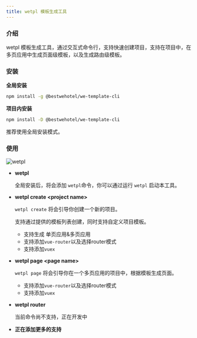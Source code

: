 ```yaml
---
title: wetpl 模板生成工具
---
```


### 介绍

wetpl 模板生成工具，通过交互式命令行，支持快速创建项目，支持在项目中，在多页应用中生成页面级模板，以及生成路由级模板。

### 安装

**全局安装**
``` sh
npm install -g @bestwehotel/we-template-cli
```

**项目内安装**
``` sh
npm install -D @bestwehotel/we-template-cli
```

推荐使用全局安装模式。

### 使用

![wetpl](/wetpl_demo.gif)

* **wetpl**

  全局安装后，将会添加 `wetpl`命令，你可以通过运行 `wetpl` 启动本工具。

* **wetpl create \<project name\>**

  `wetpl create` 将会引导你创建一个新的项目。

  支持通过提供的模板列表创建，同时支持自定义项目模板。

  - 支持生成 单页应用&多页应用
  - 支持添加`vue-router`以及选择router模式
  - 支持添加`vuex`

* **wetpl page \<page name\>**

  `wetpl page` 将会引导你在一个多页应用的项目中，根据模板生成页面。

  - 支持添加`vue-router`以及选择router模式
  - 支持添加`vuex`

* **wetpl router**

  当前命令尚不支持，正在开发中

* **正在添加更多的支持**
